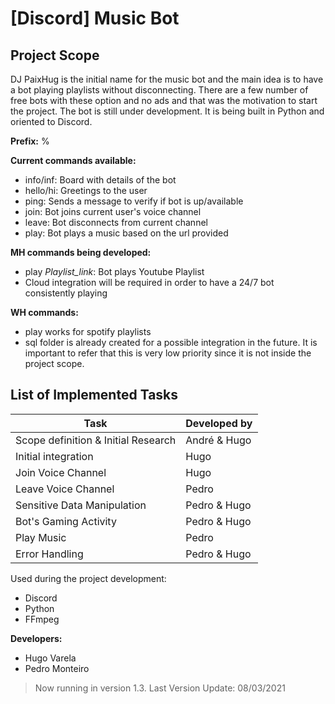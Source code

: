 # [Discord] Music Bot

## Project Scope
DJ PaixHug is the initial name for the music bot and the main idea is to have a bot playing playlists without disconnecting. There are a few number of free bots with these option and no ads and that was the motivation to start the project.
The bot is still under development. It is being built in Python and oriented to Discord.

**Prefix:** %

**Current commands available:**
- info/inf: Board with details of the bot
- hello/hi: Greetings to the user
- ping: Sends a message to verify if bot is up/available
- join: Bot joins current user's voice channel
- leave: Bot disconnects from current channel
- play: Bot plays a music based on the url provided

**MH commands being developed:**
- play *Playlist_link*: Bot plays Youtube Playlist
- Cloud integration will be required in order to have a 24/7 bot consistently playing

**WH commands:**
- play works for spotify playlists
- sql folder is already created for a possible integration in the future. It is important to refer that this is very low priority since it is not inside the project scope.

## List of Implemented Tasks
Task | Developed by
------------ | -------------
Scope definition & Initial Research | André & Hugo
Initial integration | Hugo
Join Voice Channel | Hugo
Leave Voice Channel | Pedro
Sensitive Data Manipulation | Pedro & Hugo
Bot's Gaming Activity | Pedro & Hugo
Play Music | Pedro
Error Handling | Pedro & Hugo


Used during the project development:
- Discord
- Python
- FFmpeg

**Developers:**
- Hugo Varela
- Pedro Monteiro

>Now running in version 1.3. Last Version Update: 08/03/2021
